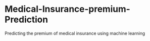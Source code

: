 # Medical-Insurance-premium-Prediction

Predicting the premium of medical insurance using machine learning
